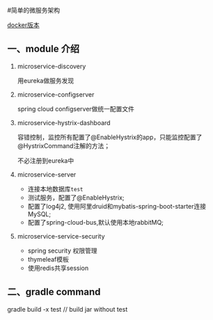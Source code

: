 #简单的微服务架构

[docker版本](https://github.com/chw741852/microservice)

## 一、module 介绍

1. microservice-discovery

   用eureka做服务发现

2. microservice-configserver

   spring cloud configserver做统一配置文件

3. microservice-hystrix-dashboard

   容错控制，监控所有配置了@EnableHystrix的app，只能监控配置了@HystrixCommand注解的方法；

   不必注册到eureka中

4. microservice-server

   * 连接本地数据库`test`
   * 测试服务，配置了@EnableHystrix;
   * 配置了log4j2, 使用阿里druid和mybatis-spring-boot-starter连接MySQL;
   * 配置了spring-cloud-bus,默认使用本地rabbitMQ;

5. microservice-service-security

   * spring security 权限管理
   * thymeleaf模板
   * 使用redis共享session


## 二、gradle command
gradle build -x test  // build jar without test
